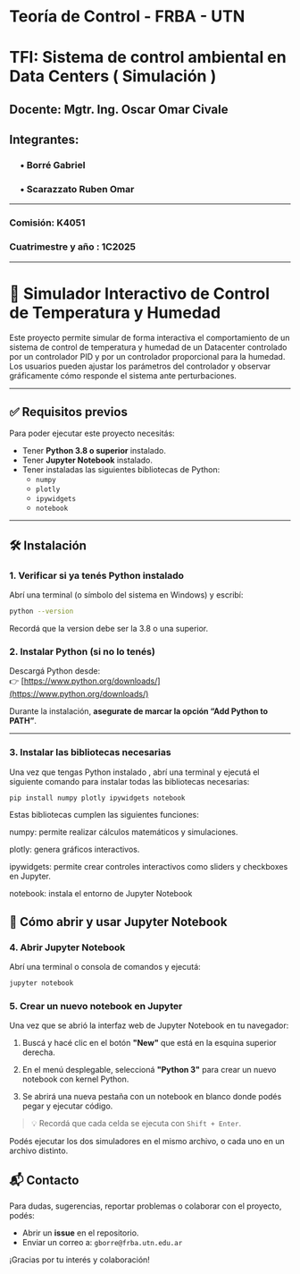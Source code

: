 # Teoría de Control - FRBA - UTN
# TFI: Sistema de control ambiental en Data Centers ( Simulación )
## Docente: Mgtr. Ing. Oscar Omar Civale

## Integrantes: 
### &nbsp;&nbsp;&nbsp;&nbsp; • Borré Gabriel
### &nbsp;&nbsp;&nbsp;&nbsp; • Scarazzato Ruben Omar
---
### Comisión: K4051
### Cuatrimestre y año : 1C2025
---

# 📘 Simulador Interactivo de Control de Temperatura y Humedad

Este proyecto permite simular de forma interactiva el comportamiento de un sistema de control de temperatura y humedad de un Datacenter controlado por un controlador PID y por un controlador proporcional para la humedad. Los usuarios pueden ajustar los parámetros del controlador y observar gráficamente cómo responde el sistema ante perturbaciones.

---

## ✅ Requisitos previos

Para poder ejecutar este proyecto necesitás:

- Tener **Python 3.8 o superior** instalado.
- Tener **Jupyter Notebook** instalado.
- Tener instaladas las siguientes bibliotecas de Python:
  - `numpy`
  - `plotly`
  - `ipywidgets`
  - `notebook`

---

## 🛠️ Instalación

### 1. Verificar si ya tenés Python instalado

Abrí una terminal (o símbolo del sistema en Windows) y escribí:

```bash
python --version
```
Recordá que la version debe ser la 3.8 o una superior.


### 2. Instalar Python (si no lo tenés)

Descargá Python desde:  
👉 [https://www.python.org/downloads/](https://www.python.org/downloads/)

Durante la instalación, **asegurate de marcar la opción “Add Python to PATH”**.

---

### 3. Instalar las bibliotecas necesarias

Una vez que tengas Python instalado , abrí una terminal y ejecutá el siguiente comando para instalar todas las bibliotecas necesarias:

```bash
pip install numpy plotly ipywidgets notebook
```

Estas bibliotecas cumplen las siguientes funciones:

numpy: permite realizar cálculos matemáticos y simulaciones.

plotly: genera gráficos interactivos.

ipywidgets: permite crear controles interactivos como sliders y checkboxes en Jupyter.

notebook: instala el entorno de Jupyter Notebook

## 🚀 Cómo abrir y usar Jupyter Notebook

### 4. Abrir Jupyter Notebook

Abrí una terminal o consola de comandos y ejecutá:

```bash
jupyter notebook
```
### 5. Crear un nuevo notebook en Jupyter

Una vez que se abrió la interfaz web de Jupyter Notebook en tu navegador:

1. Buscá y hacé clic en el botón **"New"** que está en la esquina superior derecha.

2. En el menú desplegable, seleccioná **"Python 3"** para crear un nuevo notebook con kernel Python.

3. Se abrirá una nueva pestaña con un notebook en blanco donde podés pegar y ejecutar código.

> 💡 Recordá que cada celda se ejecuta con `Shift + Enter`.


Podés ejecutar los dos simuladores en el mismo archivo, o cada uno en un archivo distinto.


## 📬 Contacto

Para dudas, sugerencias, reportar problemas o colaborar con el proyecto, podés:

- Abrir un **issue** en el repositorio.
- Enviar un correo a: `gborre@frba.utn.edu.ar`

¡Gracias por tu interés y colaboración!















